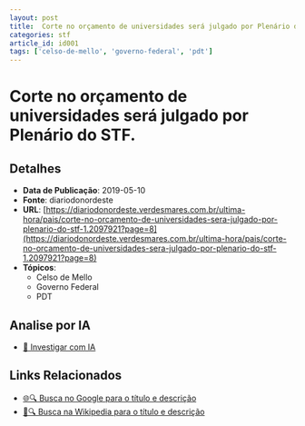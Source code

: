 ```yaml
---
layout: post
title:  Corte no orçamento de universidades será julgado por Plenário do STF.
categories: stf
article_id: id001
tags: ['celso-de-mello', 'governo-federal', 'pdt']
---
```


# Corte no orçamento de universidades será julgado por Plenário do STF.

## Detalhes
- **Data de Publicação**: 2019-05-10
- **Fonte**: diariodonordeste
- **URL**: [https://diariodonordeste.verdesmares.com.br/ultima-hora/pais/corte-no-orcamento-de-universidades-sera-julgado-por-plenario-do-stf-1.2097921?page=8](https://diariodonordeste.verdesmares.com.br/ultima-hora/pais/corte-no-orcamento-de-universidades-sera-julgado-por-plenario-do-stf-1.2097921?page=8)
- **Tópicos**:
  - Celso de Mello
  - Governo Federal
  - PDT

## Analise por IA
- [🤖 Investigar com IA](https://www.perplexity.ai/search?q=%22not%C3%ADcia%20artigo%20Brasil%22%20Corte%20no%20or%C3%A7amento%20de%20universidades%20ser%C3%A1%20julgado%20por%20Plen%C3%A1rio%20do%20STF.%20diariodonordeste%202019-05-10)

## Links Relacionados
- [🌐🔍 Busca no Google para o título e descrição](https://www.google.com/search?q=%22not%C3%ADcia%20artigo%20Brasil%22%20Corte%20no%20or%C3%A7amento%20de%20universidades%20ser%C3%A1%20julgado%20por%20Plen%C3%A1rio%20do%20STF.%20diariodonordeste%202019-05-10)
- [📖🔍 Busca na Wikipedia para o título e descrição](https://pt.wikipedia.org/w/index.php?search=%22not%C3%ADcia%20artigo%20Brasil%22%20Corte%20no%20or%C3%A7amento%20de%20universidades%20ser%C3%A1%20julgado%20por%20Plen%C3%A1rio%20do%20STF.%20diariodonordeste%202019-05-10)

